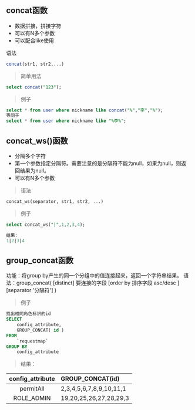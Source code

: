 ## concat函数
* 数据拼接，拼接字符
* 可以有N多个参数
* 可以配合like使用

语法
```sql
concat(str1, str2,...)
```

> 简单用法
```sql
select concat("123");
```

> 例子
```sql
select * from user where nickname like concat("%","李","%");
等同于
select * from user where nickname like "%李%";
```

## concat_ws()函数
* 分隔多个字符
* 第一个参数指定分隔符。需要注意的是分隔符不能为null，如果为null，则返回结果为null。
* 可以有N多个参数

> 语法
```sql
concat_ws(separator, str1, str2, ...)
```

> 例子
```sql
select concat_ws("|",1,2,3,4);

结果:
1|2|3|4
```

## group_concat函数
功能：将group by产生的同一个分组中的值连接起来，返回一个字符串结果。
语法：group_concat( [distinct] 要连接的字段 [order by 排序字段 asc/desc  ] [separator '分隔符'] )

> 例子
```sql
找出相同角色标识的id
SELECT
	config_attribute,
	GROUP_CONCAT( id ) 
FROM
	`requestmap` 
GROUP BY
	config_attribute
```

> 结果：

| config_attribute | GROUP_CONCAT(id) |
| :----------------: | :---------------- |
| permitAll | 2,3,4,5,6,7,8,9,10,11,1 |
| ROLE_ADMIN | 19,20,25,26,27,28,29,3 |
